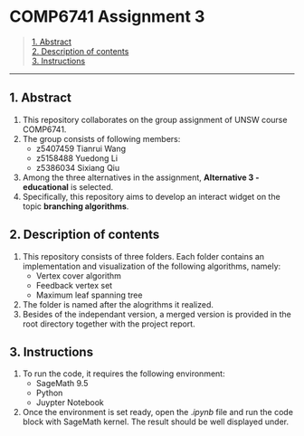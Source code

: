 # COMP6741 Assignment 3
>[1. Abstract](#abstract)</br>
 [2. Description of contents](#description)</br>
 [3. Instructions](#instructions)

---
<h2 id = "abstract">1. Abstract</h2>

1. This repository collaborates on the group assignment of UNSW course COMP6741.
2. The group consists of following members:
    - z5407459  Tianrui Wang  
    - z5158488  Yuedong Li  
    - z5386034  Sixiang Qiu
3. Among the three alternatives in the assignment, **Alternative 3 - educational** is selected.
4. Specifically, this repository aims to develop an interact widget on the topic **branching algorithms**.

<h2 id = "description">2. Description of contents</h2>

1. This repository consists of three folders. Each folder contains an implementation and visualization of the following algorithms, namely:
    - Vertex cover algorithm
    - Feedback vertex set
    - Maximum leaf spanning tree
2. The folder is named after the alogrithms it realized.
3. Besides of the independant version, a merged version is provided in the root directory together with the project report.

<h2 id = "instructions">3. Instructions</h2>

1. To run the code, it requires the following environment:
    - SageMath 9.5
    - Python
    - Juypter Notebook
2. Once the environment is set ready, open the .*ipynb* file and run the code block with SageMath kernel. The result should be well displayed under.